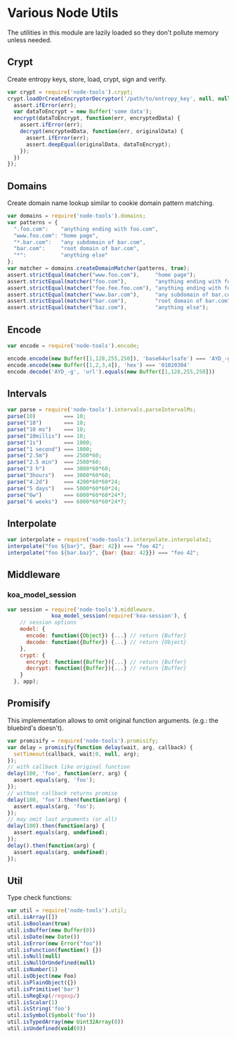 Various Node Utils
==================

The utilities in this module are lazily loaded so they don't pollute memory unless needed.

Crypt
-----

Create entropy keys, store, load, crypt, sign and verify.

```js
var crypt = require('node-tools').crypt;
crypt.loadOrCreateEncryptorDecryptor('/path/to/entropy_key', null, null, function(err, encrypt, decrypt) {
  assert.ifError(err);
  var dataToEncrypt = new Buffer('some data');
  encrypt(dataToEncrypt, function(err, encryptedData) {
    assert.ifError(err);
    decrypt(encryptedData, function(err, originalData) {
      assert.ifError(err);
      assert.deepEqual(originalData, dataToEncrypt);
    });
  })
});
```

Domains
-------

Create domain name lookup similar to cookie domain pattern matching.

```js
var domains = require('node-tools').domains;
var patterns = {
  ".foo.com":    "anything ending with foo.com",
  "www.foo.com": "home page",
  "*.bar.com":   "any subdomain of bar.com",
  "bar.com":     "root domain of bar.com",
  "*":           "anything else"
};
var matcher = domains.createDomainMatcher(patterns, true);
assert.strictEqual(matcher("www.foo.com"),     "home page");
assert.strictEqual(matcher("foo.com"),         "anything ending with foo.com");
assert.strictEqual(matcher("foe.fee.foo.com"), "anything ending with foo.com");
assert.strictEqual(matcher("www.bar.com"),     "any subdomain of bar.com");
assert.strictEqual(matcher("bar.com"),         "root domain of bar.com");
assert.strictEqual(matcher("baz.com"),         "anything else");
```

Encode
------

```js
var encode = require('node-tools').encode;

encode.encode(new Buffer([1,128,255,250]), 'base64urlsafe') === 'AYD_-g'
encode.encode(new Buffer([1,2,3,4]), 'hex') === '01020304'
encode.decode('AYD_-g', 'url').equals(new Buffer([1,128,255,250]))
```

Intervals
---------

```js
var parse = require('node-tools').intervals.parseIntervalMs;
parse(10)         === 10;
parse("10")       === 10;
parse("10 ms")    === 10;
parse("10millis") === 10;
parse("1s")       === 1000;
parse("1 second") === 1000;
parse("2.5m")     === 2500*60;
parse("2.5 min")  === 2500*60;
parse("3 h")      === 3000*60*60;
parse("3hours")   === 3000*60*60;
parse("4.2d")     === 4200*60*60*24;
parse("5 days")   === 5000*60*60*24;
parse("6w")       === 6000*60*60*24*7;
parse("6 weeks")  === 6000*60*60*24*7;
```

Interpolate
-----------

```js
var interpolate = require('node-tools').interpolate.interpolate2;
interpolate("foo ${bar}", {bar: 42}) === "foo 42";
interpolate("foo ${bar.baz}", {bar: {baz: 42}}) === "foo 42";
```

Middleware
----------

### koa_model_session

```js
var session = require('node-tools').middleware.
              koa_model_session(require('koa-session'), {
    // session options
    model: {
      encode: function({Object}) {...} // return {Buffer}
      decode: function({Buffer}) {...} // return {Object}
    },
    crypt: {
      encrypt: function({Buffer}){...} // return {Buffer}
      decrypt: function({Buffer}){...} // return {Buffer}
    }
  }, app);
```

Promisify
---------

This implementation allows to omit original function arguments.
(e.g.: the bluebird's doesn't).


```js
var promisify = require('node-tools').promisify;
var delay = promisify(function delay(wait, arg, callback) {
  setTimeout(callback, wait|0, null, arg);
});
// with callback like original function
delay(100, 'foo', function(err, arg) {
  assert.equals(arg, 'foo');
});
// without callback returns promise
delay(100, 'foo').then(function(arg) {
  assert.equals(arg, 'foo');
});
// may omit last arguments (or all)
delay(100).then(function(arg) {
  assert.equals(arg, undefined);
});
delay().then(function(arg) {
  assert.equals(arg, undefined);
});
```

Util
----

Type check functions:

```js
var util = require('node-tools').util;
util.isArray([])
util.isBoolean(true)
util.isBuffer(new Buffer(0))
util.isDate(new Date())
util.isError(new Error("foo"))
util.isFunction(function() {})
util.isNull(null)
util.isNullOrUndefined(null)
util.isNumber(1)
util.isObject(new Foo)
util.isPlainObject({})
util.isPrimitive('bar')
util.isRegExp(/regexp/)
util.isScalar(1)
util.isString('foo')
util.isSymbol(Symbol('foo'))
util.isTypedArray(new Uint32Array(0))
util.isUndefined(void(0))
```
